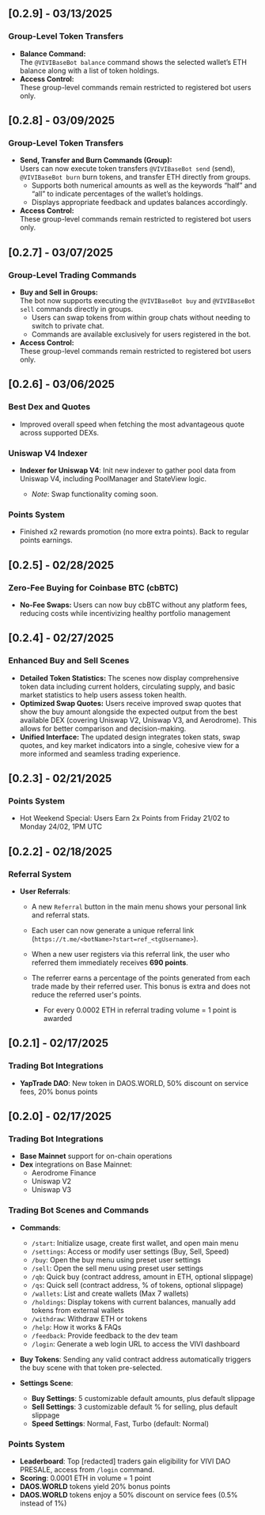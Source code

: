 ## [0.2.9] - 03/13/2025

### Group-Level Token Transfers

- **Balance Command:**  
  The `@VIVIBaseBot balance` command shows the selected wallet’s ETH balance along with a list of token holdings.
- **Access Control:**  
  These group-level commands remain restricted to registered bot users only.

## [0.2.8] - 03/09/2025

### Group-Level Token Transfers

- **Send, Transfer and Burn Commands (Group):**  
  Users can now execute token transfers `@VIVIBaseBot send` (send), `@VIVIBaseBot burn` burn tokens, and transfer ETH directly from groups.
  - Supports both numerical amounts as well as the keywords “half” and “all” to indicate percentages of the wallet’s holdings.
  - Displays appropriate feedback and updates balances accordingly.
- **Access Control:**  
   These group-level commands remain restricted to registered bot users only.

## [0.2.7] - 03/07/2025

### Group-Level Trading Commands

- **Buy and Sell in Groups:**  
  The bot now supports executing the `@VIVIBaseBot buy` and `@VIVIBaseBot sell` commands directly in groups.
  - Users can swap tokens from within group chats without needing to switch to private chat.
  - Commands are available exclusively for users registered in the bot.
- **Access Control:**  
   These group-level commands remain restricted to registered bot users only.

## [0.2.6] - 03/06/2025

### Best Dex and Quotes

- Improved overall speed when fetching the most advantageous quote across supported DEXs.

### Uniswap V4 Indexer

- **Indexer for Uniswap V4**: Init new indexer to gather pool data from Uniswap V4, including PoolManager and StateView logic.

  - _Note_: Swap functionality coming soon.

### Points System

- Finished x2 rewards promotion (no more extra points). Back to regular points earnings.

## [0.2.5] - 02/28/2025

### Zero-Fee Buying for Coinbase BTC (cbBTC)

- **No-Fee Swaps:** Users can now buy cbBTC without any platform fees, reducing costs while incentivizing healthy portfolio management

## [0.2.4] - 02/27/2025

### Enhanced Buy and Sell Scenes

- **Detailed Token Statistics:** The scenes now display comprehensive token data including current holders, circulating supply, and basic market statistics to help users assess token health.
- **Optimized Swap Quotes:** Users receive improved swap quotes that show the buy amount alongside the expected output from the best available DEX (covering Uniswap V2, Uniswap V3, and Aerodrome). This allows for better comparison and decision-making.
- **Unified Interface:** The updated design integrates token stats, swap quotes, and key market indicators into a single, cohesive view for a more informed and seamless trading experience.

## [0.2.3] - 02/21/2025

### Points System

- Hot Weekend Special: Users Earn 2x Points from Friday 21/02 to Monday 24/02, 1PM UTC

## [0.2.2] - 02/18/2025

### Referral System

- **User Referrals**:

  - A new `Referral` button in the main menu shows your personal link and referral stats.
  - Each user can now generate a unique referral link (`https://t.me/<botName>?start=ref_<tgUsername>`).
  - When a new user registers via this referral link, the user who referred them immediately receives **690 points**.
  - The referrer earns a percentage of the points generated from each trade made by their referred user. This bonus is extra and does not reduce the referred user's points.

    - For every 0.0002 ETH in referral trading volume = 1 point is awarded

## [0.2.1] - 02/17/2025

### Trading Bot Integrations

- **YapTrade DAO**: New token in DAOS.WORLD, 50% discount on service fees, 20% bonus points

## [0.2.0] - 02/17/2025

### Trading Bot Integrations

- **Base Mainnet** support for on-chain operations
- **Dex** integrations on Base Mainnet:
  - Aerodrome Finance
  - Uniswap V2
  - Uniswap V3

### Trading Bot Scenes and Commands

- **Commands**:

  - `/start`: Initialize usage, create first wallet, and open main menu
  - `/settings`: Access or modify user settings (Buy, Sell, Speed)
  - `/buy`: Open the buy menu using preset user settings
  - `/sell`: Open the sell menu using preset user settings
  - `/qb`: Quick buy (contract address, amount in ETH, optional slippage)
  - `/qs`: Quick sell (contract address, % of tokens, optional slippage)
  - `/wallets`: List and create wallets (Max 7 wallets)
  - `/holdings`: Display tokens with current balances, manually add tokens from external wallets
  - `/withdraw`: Withdraw ETH or tokens
  - `/help`: How it works & FAQs
  - `/feedback`: Provide feedback to the dev team
  - `/login`: Generate a web login URL to access the VIVI dashboard

- **Buy Tokens**: Sending any valid contract address automatically triggers the buy scene with that token pre-selected.

- **Settings Scene**:
  - **Buy Settings**: 5 customizable default amounts, plus default slippage
  - **Sell Settings**: 3 customizable default % for selling, plus default slippage
  - **Speed Settings**: Normal, Fast, Turbo (default: Normal)

### Points System

- **Leaderboard**: Top [redacted] traders gain eligibility for VIVI DAO PRESALE, access from `/login` command.
- **Scoring**: 0.0001 ETH in volume = 1 point
- **DAOS.WORLD** tokens yield 20% bonus points
- **DAOS.WORLD** tokens enjoy a 50% discount on service fees (0.5% instead of 1%)
